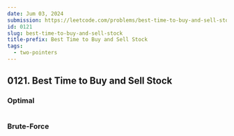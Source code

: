 ```yaml
---
date: Jum 03, 2024
submission: https://leetcode.com/problems/best-time-to-buy-and-sell-stock/submissions/1276682862
id: 0121
slug: best-time-to-buy-and-sell-stock
title-prefix: Best Time to Buy and Sell Stock
tags: 
  - two-pointers
---
```


## 0121. Best Time to Buy and Sell Stock

### Optimal

```ts {include="index.ts"}
```

### Brute-Force

```ts {include="bruteforce.ts"}
```
